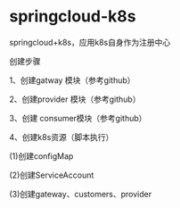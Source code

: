 # springcloud-k8s
springcloud+k8s，应用k8s自身作为注册中心

创建步骤

1、创建gatway 模块（参考github）

2、创建provider 模块（参考github）

3、创建 consumer模块（参考github）

4、创建k8s资源（脚本执行）

(1)创建configMap

(2)创建ServiceAccount

(3)创建gateway、customers、provider
